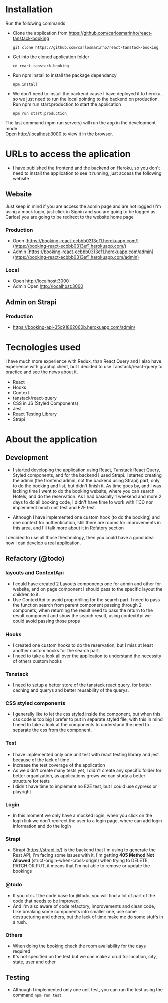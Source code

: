 # Installation

Run the following commands

- Clone the application from https://github.com/carlosmarinho/react-tanstack-booking

  ```
  git clone https://github.com/carlosmarinho/react-tanstack-booking
  ```

- Get into the cloned application folder

  ```
  cd react-tanstack-booking
  ```

- Run npm install to install the package dependancy

  ```
  npm install
  ```

- We don't need to install the backend cause I have deployed it to heroku, so we just need to run the local pointing to the backend on production. Run npm run start:production to start the application

  ```
  npm run start:production
  ```

The last command (npm run servers) will run the app in the development mode.\
Open [http://localhost:3000](http://localhost:3000) to view it in the browser.

# URLs to access the aplication

- I have published the frontend and the backend on Heroku, so you don't need to install the application to see it running, just access the following website

## Website

Just keep in mind if you are access the admin page and are not logged (I'm using a mock login, just click in Signin and you are going to be logged as Carlos) you are going to be redirect to the website home page

### Production

- Open [https://booking-react-ecbbb0313ef1.herokuapp.com/](https://booking-react-ecbbb0313ef1.herokuapp.com/)
- Admin [https://booking-react-ecbbb0313ef1.herokuapp.com/admin](https://booking-react-ecbbb0313ef1.herokuapp.com/admin)

### Local

- Open [http://localhost:3000](http://localhost:3000)
- Admin Open [http://localhost:3000](http://localhost:3000/admin)

## Admin on Strapi

### Production

- https://booking-api-35c91862060b.herokuapp.com/admin/

# Tecnologies used

I have much more experience with Redux, than React Query and I also have experience with graphql client, but I decided to use Tanstack/react-query to practice and see the news about it.

- React
- Hooks
- Context
- tanstack/react-query
- CSS in JS (Styled Components)
- Jest
- React Testing Library
- Strapi

# About the application

## Development

- I started developing the application using React, Tanstack React Query, Styled components, and for the backend I used Strapi. I started creating the admin (the frontend admin, not the backend using Strapi) part, only to do the booking and list, but didn't finish it. As time goes by, and I was lacking time I went to do the booking website, where you can search Hotels, and do the reservation. As I had basically 1 weekend and more 2 days to do all booking code, I didn't have time to work with TDD nor implemnent much unit test and E2E test.

- Although I have implemented one custom hook (to do the booking) and one context for authentication, still there are rooms for improvements in this area, and I'll talk more about it in Refatory section

I decided to use all those thechnology, then you could have a good idea how I can develop a real application.

## Refactory (@todo)

### layouts and ContextApi

- I could have created 2 Layouts components one for admin and other for website, and on page component I should pass to the specific layout the children to it.
- Use ContextApi to avoid prop drilling for the search part. I need to pass the function search from parent component passing through 2 componets, when returning the result need to pass the return to the result component and show the search result, using contextApi we could avoid passing those props

### Hooks

- I created one custom hooks to do the reservation, but I miss at least another custom hooks for the search part.
- I need to take a look all over the application to understand the necessity of others custom hooks

### Tanstack

- I need to setup a better store of the tanstack react query, for better caching and querys and better reusability of the querys.

### CSS styled components

- I generally like to let the css styled inside the component, but when this css code is too big I prefer to put in separate styled file, with this in mind I need to take a look at the components to understand the need to separate the css from the component.

### Test

- I have implemented only one unit test with react testing library and jest because of the lack of time
- Increase the test coverage of the application
- As we didn't create many tests yet, I didn't create any specific folder for better organization, as applications grows we can study a better structure for tests
- I didn't have time to implement no E2E test, but I could use cypress or playright

### Login

- In this moment we only have a mocked login, when you click on the login link we don't redirect the user to a login page, where can add login information and do the login

### Strapi

- Strapi (https://strapi.io/) is the backend that I'm using to generate the Rest API, I'm facing some issues with it, I'm getting <b>405 Method Not Allowed</b> (strict-origin-when-cross-origin) when trying to DELETE, PATCH OR PUT, it means that I'm not able to remove or update the bookings

### @todo

- If you ctrl+f the code base for @todo, you will find a lot of part of the code that needs to be improved.
- And I'm also aware of code refactory, improvements and clean code, Like breaking some components into smaller one, use some destructuring and others, but the lack of time make me do some stuffs in a rush.

### Others

- When doing the booking check the room availability for the days required
- It's not specified on the test but we can make a crud for location, city, state, user and other

## Testing

- Although I implemented only one unit test, you can run the test using the command `npm run test`
